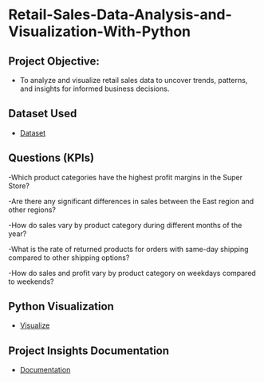 # Retail-Sales-Data-Analysis-and-Visualization-With-Python

## Project Objective:

- To analyze and visualize retail sales data to uncover trends, patterns, and insights for informed business decisions.

## Dataset Used
- <a href="https://github.com/eshita100/Retail-Sales-Data-Analysis-and-Visualization-With-Python/blob/main/dataset.csv">Dataset</a>

## Questions (KPIs)

-Which product categories have the highest profit margins in the Super Store?


-Are there any significant differences in sales between the East region and other regions?

-How do sales vary by product category during different months of the year?

-What is the rate of returned products for orders with same-day shipping compared to other shipping options?

-How do sales and profit vary by product category on weekdays compared to weekends?

## Python Visualization

- <a href="https://github.com/eshita100/Retail-Sales-Data-Analysis-and-Visualization-With-Python/blob/main/Sales_Analysis_With_Python.ipynb">Visualize</a>

## Project Insights Documentation

- <a href="https://github.com/eshita100/Retail-Sales-Data-Analysis-and-Visualization-With-Python/blob/main/Superstore%20Sales%20Analysis.docx">Documentation</a>
